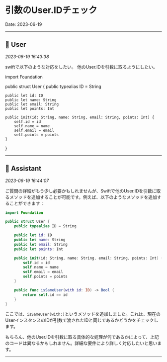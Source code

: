 # 引数のUser.IDチェック

Date: 2023-06-19

---

## 👤 User
*2023-06-19 16:43:38*

swiftで以下のような対応をしたい。
他のUser.IDを引数に取るようにしたい。

import Foundation

public struct User {
    public typealias ID = String

    public let id: ID
    public let name: String
    public let email: String
    public let points: Int

    public init(id: String, name: String, email: String, points: Int) {
        self.id = id
        self.name = name
        self.email = email
        self.points = points
    }
}

---

## 🤖 Assistant
*2023-06-19 16:44:07*

ご質問の詳細がもう少し必要かもしれませんが、Swiftで他のUser.IDを引数に取るメソッドを追加することが可能です。例えば、以下のようなメソッドを追加することができます：

```swift
import Foundation

public struct User {
    public typealias ID = String

    public let id: ID
    public let name: String
    public let email: String
    public let points: Int

    public init(id: String, name: String, email: String, points: Int) {
        self.id = id
        self.name = name
        self.email = email
        self.points = points
    }

    public func isSameUser(with id: ID) -> Bool {
        return self.id == id
    }
}
```

ここでは、`isSameUser(with:)`というメソッドを追加しました。これは、現在のUserインスタンスのIDが引数で渡されたIDと同じであるかどうかをチェックします。

もちろん、他のUser.IDを引数に取る具体的な処理が何であるかによって、上記のコードは異なるかもしれません。詳細な要件により詳しく対応したいと思います。

---
